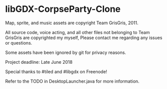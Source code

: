 # libGDX-CorpseParty-Clone

Map, sprite, and music assets are copyright Team GrisGris, 2011.

All source code, voice acting, and all other files not belonging to Team GrisGris are copyrighted my myself,
Please contact me regarding any issues or questions.

Some assets have been ignored by git for privacy reasons.

Project deadline: Late June 2018

Special thanks to #tiled and #libgdx on Freenode!

Refer to the TODO in DesktopLauncher.java for more information.
